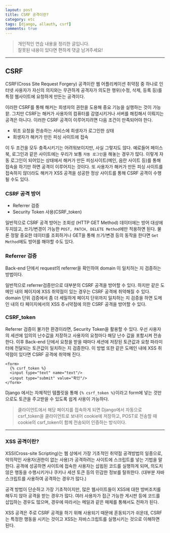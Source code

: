 ```yaml
---
layout: post
title: CSRF 공격이란?
category: etc
tags: [django, allauth, csrf]
comments: true
---
```


> 개인적인 연습 내용을 정리한 글입니다.     
잘못된 내용이 있다면 편하게 댓글 남겨주세요!  


<hr>

## CSRF

CSRF(Cross Site Request Forgery) 공격이란 웹 어플리케이션 취약점 중 하나로 인터넷 사용자가 자신의 의지와는 무관하게 공격자가 의도한 행위(수정, 삭제, 등록 등)를 특정 웹사이트에 요청하게 만든는 공격이다.

이러한 CSRF를 통해 해커는 희생자의 권한을 도용해 중요 기능을 실행하는 것이 가능핟. 그치만 CSRF는 해커가 사용자의 컴퓨터를 감염시키거나 서버를 해킹해서 이뤄지는 공격은 아니다. 이러한 CSRF 공격이 이루어지려면 다음 조건이 만족되어야 한다.

- 위조 요청을 전송하는 서비스에 희생자가 로그인한 상태
- 희생자가 해커가 만든 피싱 사이트에 접속

이 두 조건을 모두 충족시키기는 어려워보이지만, 사실 그렇지도 않다. 예로들어 페이스북, 로그인과 같은 사이트에는 우리가 보통 `자동 로그인`을 해놓는 경우가 많다. 이렇게 자동 로그인이 되어있는 상태에서 해커가 만든 피싱사이트(메인, 음란 사이트 등)를 통해 접속을 하기만 하면 공격이 이루어지는 것이다. 또 사용자가 해커가 만든 피싱 사이트를 접속하지 않더라도 해커가 XSS 공격을 성공한 정상 사이트를 통해 CSRF 공격이 수행될 수도 있다.


### CSRF 공격 방어

- Referrer 검증
- Security Token 사용(CSRF_token)

일반적으로 CSRF 공격 방어는 조회성 (HTTP GET Method) 데이터에는 방어 대상에 두지않고, 쓰기/변경이 가능한 `POST, PATCH, DELETE Method`에만 적용하면 된다. 물론 정말 중요한 데이터를 조회하거나 GET을 통해 쓰기/변경 등의 동작을 한다면 `Get Method`에도 방어를 해야할 수도 있다.


### Referrer 검증

Back-end 단에서 request의 referrer을 확인하여 domain 이 일치하는 지 검증하는 방법이다.

일반적으로 referrer검증만으로 대부분의 CSRF 공격을 방어할 수 있다. 하지만 같은 도메인 내의 페이지에 XSS 취약점이 있는 경우는 CSRF 공격에 취약해질 수 있다. domain 단위 검증에서 좀 더 세밀하게 페이지 단위까지 일치하는 지 검증을 하면 도메인 내의 타 페이지에서의 XSS 추ㅟ약점에 의한 CSRF 공격을 방어할 수 있다.


### CSRF_token

Referrer 검증이 불가한 환경이라면, Security Token을 활용할 수 있다. 우선 사용자의 세션에 임의의 난수값을 저장하고 사용자의 요청마다 해당 난수 값을 포함시켜 전송한다. 이후 Back-end 단에서 요청을 받을 때마다 세션에 저장된 토큰값과 요청 파라미터에 전달되는 토큰값이 일치하는 지 검증한다. 이 방법 또한 같은 도메인 내에 XSS 취약점이 있다면 CSRF 공격에 취약해 진다.


```
<form>
  {% csrf_token %}
  <input type="text" name="text"/>
  <input type="submit" value="확인"/>
</form>
```


Django 에서는 자체적인 템플릿을 통해 `{% csrf_token %}`이라고 form에 넣는 것만으로도 토큰을 주고받을 수 있도록 쉽게 사용이 가능하다.

> 클라이언트에서 해당 페이지를 접속하게 되면 Django에서 자동으로 csrf_token을 클라이언트로 보내어 cookie에 저장하고, POST로 전송할 때 cookie의 csrf_token이 함께 전송되어 인증하는 방식이다.



<hr>

### XSS 공격이란?

XSS(Cross-site Scripting)는 웹 상에서 가장 기초적인 취약점 공격방법의 일종으로, 악의적인 사용자(권한이 없는 사용)가 공격하려는 사이트에 스크립트를 넣는 기법을 말한다. 공격에 성공하면 사이트에 접속한 사용자는 삽욉된 코드를 실행하게 되며, 의도치 않은 행동을 수행시키거나 쿠키나 세션 토큰 등의 민감한 정보를 탈취한다. (대부분 자바스크립트를 사용하여 공격하는 경우가 많다.)

공격 방법이 단순하고 가장 기초적이지만, 많은 웹사이트들이 XSS에 대한 방버조치를 해두지 않아 공격을 받는 경우가 많다. 여러 사용자가 접근 가능한 게시판 등에 코드를 삽입하는 경우도 많으며, 경우에 따라서는 메일과 같은 매체를 통해서도 전파가 된다.

XSS 공격은 주로 CSRF 공격을 하기 위해 사용되기 때문에 혼동되기가 쉬운데, CSRF는 특정한 행동을 시키는 것이고 XSS는 자바스크립트를 실행시키는 것으로 이해하면 된다.
